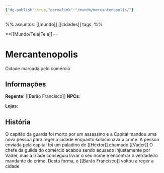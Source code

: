 ```yaml
---
{"dg-publish":true,"permalink":"/mundo/mercantenopolis/"}
---
```

%%
assuntos: [[mundo]] [[cidades]] 
tags:
%%

==[[Mundo/Teia|Teia]]==

# Mercantenopolis
Cidade marcada pelo comércio

## Informações
**Regente**: [[Barão Francisco]]
**NPCs**:

**Lojas**:

## História
O capitão da guarda foi morto por um assassino e a Capital mandou uma nova pessoa para reger a cidade enquanto solucionava o crime.
A pessoa enviada pela capital foi um paladino de [[Hextor]] chamado [[Vader]]
O chefe da guilda do comércio acabou sendo acusado injustamente por Vader, mas a tríade conseguiu livrar o seu nome e encontrar o verdadeiro mandante do crime. Desta forma, o [[Barão Francisco]] voltou a reger a cidade.
